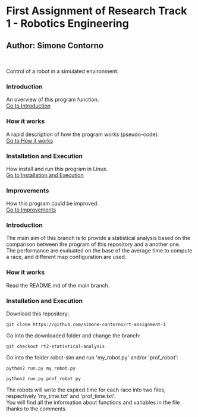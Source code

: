 # First Assignment of Research Track 1 - Robotics Engineering
## Author: Simone Contorno

<br>

Control of a robot in a simulated environment.

### Introduction
An overview of this program function.<br>
[Go to Introduction](#intro)

### How it works
A rapid description of how the program works (pseudo-code).<br>
[Go to How it works](#how)

### Installation and Execution
How install and run this program in Linux.<br>
[Go to Installation and Execution](#installation)

### Improvements
How this program could be improved.<br>
[Go to Improvements](#improve)

<a name="intro"></a>
### Introduction

The main aim of this branch is to provide a statistical analysis based on the comparison between the program of this repository and a another one.<br>
The performance are evaluated on the base of the average time to compute a race, and different map configuration are used.

<a name="how"></a>
### How it works

Read the README.md of the main branch.

<a name="installation"></a>
### Installation and Execution

Download this repository:

<pre><code>git clone https://github.com/simone-contorno/rt-assignment-1</code></pre>

Go into the downloaded folder and change the branch:

<pre><code>git checkout rt2-statistical-analysis</code></pre>

Go into the folder robot-sim and run 'my_robot.py' and/or 'prof_robot':

<pre><code>python2 run.py my_robot.py</code></pre>
<pre><code>python2 run.py prof_robot.py</code></pre>

The robots will write the expired time for each race into two files, respectively 'my_time.txt' and 'prof_time.txt'.<br>
You will find all the information about functions and variables in the file thanks to the comments.<br><br>

